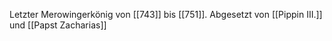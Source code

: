 Letzter Merowingerkönig von [[743]] bis [[751]].
Abgesetzt von [[Pippin III.]] und [[Papst Zacharias]]
